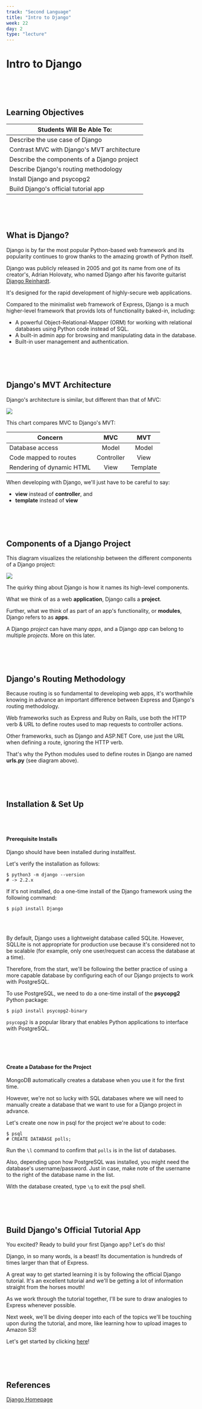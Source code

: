 ```yaml
---
track: "Second Language"
title: "Intro to Django"
week: 22
day: 2
type: "lecture"
---
```


# Intro to Django

<br>
<br>
<br>

## Learning Objectives

| Students Will Be Able To:                   |
| ------------------------------------------- |
| Describe the use case of Django             |
| Contrast MVC with Django's MVT architecture |
| Describe the components of a Django project |
| Describe Django's routing methodology       |
| Install Django and psycopg2                 |
| Build Django's official tutorial app        |

<br>
<br>
<br>

## What is Django?

Django is by far the most popular Python-based web framework and its popularity continues to grow thanks to the amazing growth of Python itself.

Django was publicly released in 2005 and got its name from one of its creator's, Adrian Holovaty, who named Django after his favorite guitarist [Django Reinhardt](https://en.wikipedia.org/wiki/Django_Reinhardt).

It's designed for the rapid development of highly-secure web applications.

Compared to the minimalist web framework of Express, Django is a much higher-level framework that provids lots of functionality baked-in, including:

- A powerful Object-Relational-Mapper (ORM) for working with relational databases using Python code instead of SQL.
- A built-in admin app for browsing and manipulating data in the database.
- Built-in user management and authentication.

<br>
<br>
<br>

## Django's MVT Architecture

Django's architecture is similar, but different than that of MVC:

<img src="https://i.imgur.com/rA4BtNv.png">

This chart compares MVC to Django's MVT:

| Concern                   |    MVC     |   MVT    |
| ------------------------- | :--------: | :------: |
| Database access           |   Model    |  Model   |
| Code mapped to routes     | Controller |   View   |
| Rendering of dynamic HTML |    View    | Template |

When developing with Django, we'll just have to be careful to say:

- **view** instead of **controller**, and
- **template** instead of **view**

<br>
<br>
<br>

## Components of a Django Project

This diagram visualizes the relationship between the different components of a Django project:

<img src="https://i.imgur.com/1fFg7lz.png">

The quirky thing about Django is how it names its high-level components.

What we think of as a web **application**, Django calls a **project**.

Further, what we think of as part of an app's functionality, or **modules**, Django refers to as **apps**.

A Django _project_ can have many _apps_, and a Django _app_ can belong to multiple _projects_. More on this later.

<br>
<br>
<br>

## Django's Routing Methodology

Because routing is so fundamental to developing web apps, it's worthwhile knowing in advance an important difference between Express and Django's routing methodology.

Web frameworks such as Express and Ruby on Rails, use both the HTTP verb & URL to define routes used to map requests to controller actions.

Other frameworks, such as Django and ASP.NET Core, use just the URL when defining a route, ignoring the HTTP verb.

That's why the Python modules used to define routes in Django are named **urls.py** (see diagram above).

<br>
<br>
<br>

## Installation & Set Up

<br>
<br>

#### Prerequisite Installs

Django should have been installed during installfest.

Let's verify the installation as follows:

```shell
$ python3 -m django --version
# -> 2.2.x
```

If it's not installed, do a one-time install of the Django framework using the following command:

```shell
$ pip3 install Django
```

<br>
<br>

By default, Django uses a lightweight database called SQLite. However, SQLLite is not appropriate for production use because it's considered not to be scalable (for example, only one user/request can access the database at a time).

Therefore, from the start, we'll be following the better practice of using a more capable database by configuring each of our Django projects to work with PostgreSQL.

To use PostgreSQL, we need to do a one-time install of the **psycopg2** Python package:

```shell
$ pip3 install psycopg2-binary
```

`psycopg2` is a popular library that enables Python applications to interface with PostgreSQL.

<br>
<br>
<br>

#### Create a Database for the Project

MongoDB automatically creates a database when you use it for the first time.

However, we're not so lucky with SQL databases where we will need to manually create a database that we want to use for a Django project in advance.

Let's create one now in psql for the project we're about to code:

```shell
$ psql
# CREATE DATABASE polls;
```

Run the `\l` command to confirm that `polls` is in the list of databases.

Also, depending upon how PostgreSQL was installed, you might need the database's username/password. Just in case, make note of the username to the right of the database name in the list.

With the database created, type `\q` to exit the psql shell.

<br>
<br>
<br>

## Build Django's Official Tutorial App

You excited? Ready to build your first Django app? Let's do this!

Django, in so many words, is a beast! Its documentation is hundreds of times larger than that of Express.

A great way to get started learning it is by following the official Django tutorial. It's an excellent tutorial and we'll be getting a lot of information straight from the horses mouth!

As we work through the tutorial together, I'll be sure to draw analogies to Express whenever possible.

Next week, we'll be diving deeper into each of the topics we'll be touching upon during the tutorial, and more, like learning how to upload images to Amazon S3!

Let's get started by clicking [here](https://docs.djangoproject.com/en/4.0/intro/tutorial01/)!

<br>
<br>
<br>

## References

[Django Homepage](https://www.djangoproject.com/)
